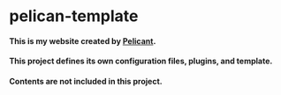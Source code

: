 # pelican-template

#### This is my website created by [Pelicant](https://github.com/getpelican/pelican).

#### This project defines its own configuration files, plugins, and template.

#### Contents are not included in this project.
